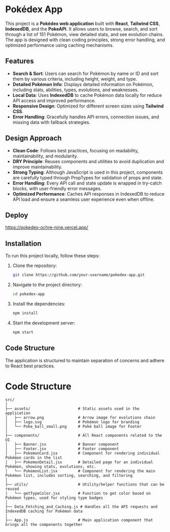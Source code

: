 # Pokédex App

This project is a **Pokédex web application** built with **React**, **Tailwind CSS**, **IndexedDB**, and the **PokeAPI**. It allows users to browse, search, and sort through a list of 151 Pokémon, view detailed stats, and see evolution chains. The app is designed with clean coding principles, strong error handling, and optimized performance using caching mechanisms.

## Features

- **Search & Sort**: Users can search for Pokémon by name or ID and sort them by various criteria, including height, weight, and type.
- **Detailed Pokémon Info**: Displays detailed information on Pokémon, including stats, abilities, types, evolutions, and weaknesses.
- **Local Data**: Uses **IndexedDB** to cache Pokémon data locally for reduce API access and improved performance.
- **Responsive Design**: Optimized for different screen sizes using **Tailwind CSS**.
- **Error Handling**: Gracefully handles API errors, connection issues, and missing data with fallback strategies.

## Design Approach

- **Clean Code**: Follows best practices, focusing on readability, maintainability, and modularity.
- **DRY Principle**: Reuses components and utilities to avoid duplication and improve maintainability.
- **Strong Typing**: Although JavaScript is used in this project, components are carefully typed through PropTypes for validation of props and state.
- **Error Handling**: Every API call and state update is wrapped in try-catch blocks, with user-friendly error messages.
- **Optimized Performance**: Caches API responses in IndexedDB to reduce API load and ensure a seamless user experience even when offline.

## Deploy
https://pokedex-ochre-nine.vercel.app/

## Installation

To run this project locally, follow these steps:

1. Clone the repository:

    ```bash
   git clone https://github.com/your-username/pokedex-app.git

2. Navigate to the project directory:

    ```bash
    cd pokedex-app

3. Install the dependencies:
    ```bash
    npm install

4. Start the development server:
    ```bash
    npm start


## Code Structure

The application is structured to maintain separation of concerns and adhere to React best practices.

# Code Structure

```plaintext
src/
│
├── assets/                     # Static assets used in the application
│   ├── arrow.png               # Arrow image for evolutions chain
│   ├── logo.svg                # Pokémon logo for branding
│   └── Poke_ball_small.png     # Poké ball image for Footer
│
├── components/                 # All React components related to the UI
│   ├── Banner.jsx              # Banner component
│   ├── Footer.jsx              # Footer component
│   ├── PokemonCard.jsx         # Component for rendering individual Pokémon cards in the list
│   ├── PokemonDetail.jsx       # Detailed page for an individual Pokémon, showing stats, evolutions, etc.
│   └── PokemonList.jsx         # Component for rendering the main Pokémon list, includes sorting, searching, and filtering
│
├── utils/                      # Utility/helper functions that can be reused
│   └── getTypeColor.jsx        # Function to get color based on Pokémon types, used for styling type badges
│
├── Data_Fetching_and_Caching.js # Handles all the API requests and IndexedDB caching for Pokémon data
│
├── App.js                      # Main application component that brings all the components together
